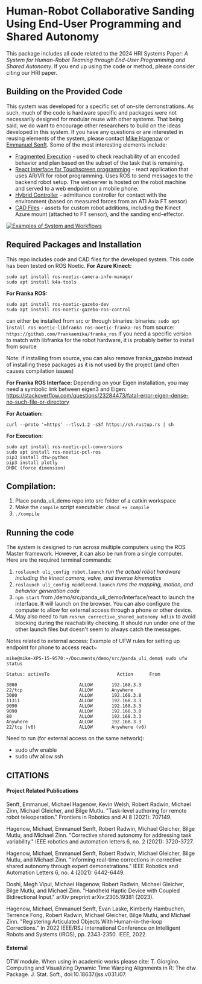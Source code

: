 # Human-Robot Collaborative Sanding Using End-User Programming and Shared Autonomy
This package includes all code related to the 2024 HRI Systems Paper: *A System for Human-Robot Teaming through End-User
Programming and Shared Autonomy*. If you end up using the code or method, please consider citing our HRI paper.

## Building on the Provided Code
This system was developed for a specific set of on-site demonstrations. As such, much of the code is hardware specific and packages were not necessarily designed for modular reuse with other systems. That being said, we do want to encourage other researchers to build on the ideas developed in this system. If you have any questions or are interested in reusing elements of the system, please contact [Mike Hagenow](mailto:hagenow@mit.edu)  or [Emmanuel Senft](mailto:esenft@idiap.ch). Some of the most interesting elements include:
- [Fragmented Execution](https://github.com/mhagenow01/panda_uli_demo/blob/main/Execution/corrective_shared_autonomy/nodes/corrective_shared_autonomy/TaskModels/FragmentedExecution.py) - used to check reachability of an encoded behavior and plan based on the subset of the task that is remaining.
- [React Interface for Touchscreen programming](https://github.com/mhagenow01/panda_uli_demo/tree/main/Interface/react) - react application that uses AR/VR for robot programming. Uses ROS to send messages to the backend robot setup. The webserver is hosted on the robot machine and served to a web endpoint on a mobile phone.
- [Hybrid Controller](https://github.com/mhagenow01/panda_uli_demo/blob/main/Actuation/hybrid_controller/nodes/hybrid_controller) - admittance controller for contact with the environment (based on measured forces from an ATI Axia FT sensor)
- [CAD Files](https://drive.google.com/drive/folders/1xeusy0CqQZtPNDfgEdTCZORx9_Zy60sm?usp=sharing) - assets for custom robot additions, including the Kinect Azure mount (attached to FT sensor), and the sanding end-effector.



[![Examples of System and Workflows](http://img.youtube.com/vi/2Z__I4u5WaU/0.jpg)](http://www.youtube.com/watch?v=2Z__I4u5WaU "Human-in-the-loop Sanding System")


## Required Packages and Installation
This repo includes code and CAD files for the developed system. This code has been tested on ROS Noetic. 
**For Azure Kinect:**
```
sudo apt install ros-noetic-camera-info-manager
sudo apt install k4a-tools
```

**For Franka ROS:**
```
sudo apt install ros-noetic-gazebo-dev
sudo apt install ros-noetic-gazebo-ros-control
```

can either be installed from src or through binaries:
binaries: `sudo apt install ros-noetic-libfranka ros-noetic-franka-ros`
from source: `https://github.com/frankaemika/franka_ros`
if you need a specific version to match with libfranka for the robot hardware, it is probably better to install from source

Note: if installing from source, you can also remove franka_gazebo instead of installing these packages as it is not used by the project (and often causes compilation issues)

**For Franka ROS Interface:**
Depending on your Eigen installation, you may need a symbolic link
between eigen3 and Eigen: https://stackoverflow.com/questions/23284473/fatal-error-eigen-dense-no-such-file-or-directory

**For Actuation:**
```
curl --proto '=https' --tlsv1.2 -sSf https://sh.rustup.rs | sh
````

**For Execution**:
```
sudo apt install ros-noetic-pcl-conversions
sudo apt install ros-noetic-pcl-ros
pip3 install dtw-python
pip3 install plotly
DHDC (force dimension)
```


## Compilation:
1. Place panda_uli_demo repo into src folder of a catkin workspace
2. Make the `compile` script executable: `chmod +x compile`
3. `./compile`

## Running the code
The system is designed to run across multiple computers using the ROS Master framework. However, it can also be run from a single computer. Here are the required terminal commands:
1. `roslaunch uli_config robot.launch` *run the actual robot hardware including the kinect camera, valve, and inverse kinematics*
2. `roslaunch uli_config middleend.launch` *runs the mapping, motion, and behavior generation code*
3. `npm start` from /demo/src/panda_uli_demo/Interface/react to launch the interface. It will launch on the browser. You can also configure the computer to allow for external access through a phone or other device.
4. May also need to run `rosrun corrective_shared_autonomy kdlik` to avoid blocking during the reachability checking. It should run under one of the other launch files but doesn't seem to always catch the messages.

Notes related to external access:
Example of UFW rules for setting up endpoint for phone to access react~

```
mike@mike-XPS-15-9570:~/Documents/demo/src/panda_uli_demo$ sudo ufw status

Status: activeTo                         Action      From

3000                       ALLOW       192.168.3.3
22/tcp                     ALLOW       Anywhere
3000                       ALLOW       192.168.3.8
11311                      ALLOW       192.168.3.3
9090                       ALLOW       192.168.3.3
9090                       ALLOW       192.168.3.8
80                         ALLOW       192.168.3.3
Anywhere                   ALLOW       192.168.3.3
22/tcp (v6)                ALLOW       Anywhere (v6)
```

Need to run (for external access on the same network):
- sudo ufw enable
- sudo ufw allow ssh


## CITATIONS

#### Project Related Publications
Senft, Emmanuel, Michael Hagenow, Kevin Welsh, Robert Radwin, Michael Zinn, Michael Gleicher, and Bilge Mutlu. "Task-level authoring for remote robot teleoperation." Frontiers in Robotics and AI 8 (2021): 707149.

Hagenow, Michael, Emmanuel Senft, Robert Radwin, Michael Gleicher, Bilge Mutlu, and Michael Zinn. "Corrective shared autonomy for addressing task variability." IEEE robotics and automation letters 6, no. 2 (2021): 3720-3727.

Hagenow, Michael, Emmanuel Senft, Robert Radwin, Michael Gleicher, Bilge Mutlu, and Michael Zinn. "Informing real-time corrections in corrective shared autonomy through expert demonstrations." IEEE Robotics and Automation Letters 6, no. 4 (2021): 6442-6449.

Doshi, Megh Vipul, Michael Hagenow, Robert Radwin, Michael Gleicher, Bilge Mutlu, and Michael Zinn. "Handheld Haptic Device with Coupled Bidirectional Input." arXiv preprint arXiv:2305.19381 (2023).

Hagenow, Michael, Emmanuel Senft, Evan Laske, Kimberly Hambuchen, Terrence Fong, Robert Radwin, Michael Gleicher, Bilge Mutlu, and Michael Zinn. "Registering Articulated Objects With Human-in-the-loop Corrections." In 2022 IEEE/RSJ International Conference on Intelligent Robots and Systems (IROS), pp. 2343-2350. IEEE, 2022.

#### External
DTW module. When using in academic works please cite:
  T. Giorgino. Computing and Visualizing Dynamic Time Warping Alignments in R: The dtw Package.
  J. Stat. Soft., doi:10.18637/jss.v031.i07.


